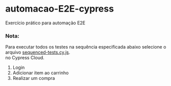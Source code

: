 # automacao-E2E-cypress
Exercício prático para automação E2E

### Nota:
Para executar todos os testes na sequência especificada abaixo selecione o arquivo <a href="https://github.com/DavidCavalcanti/automacao-E2E-cypress/blob/main/cypress/e2e/sequenced-tests.cy.js" target="_blank">sequenced-tests.cy.js</a>. <br /> no Cypress Cloud.

<ol>
  <li>Login</li>
  <li>Adicionar item ao carrinho</li>
  <li>Realizar um compra</li>
 </ol>
